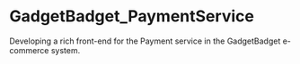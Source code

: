 # GadgetBadget_PaymentService
Developing a rich front-end for the Payment service in the GadgetBadget e-commerce system.
